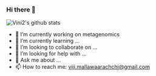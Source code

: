 ### Hi there 👋

![Vini2's github stats](https://github-readme-stats.vercel.app/api?username=Vini2&show_icons=true&theme=radical)

<!--
**Vini2/Vini2** is a ✨ _special_ ✨ repository because its `README.md` (this file) appears on your GitHub profile.

Here are some ideas to get you started:

-->

- 🔭 I’m currently working on metagenomics
- 🌱 I’m currently learning ...
- 👯 I’m looking to collaborate on ...
- 🤔 I’m looking for help with ...
- 💬 Ask me about ...
- 📫 How to reach me: viji.mallawaarachchi@gmail.com

